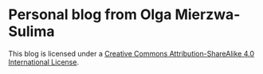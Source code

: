 # Personal blog from Olga Mierzwa-Sulima

This blog is licensed under a <a rel="license" href="http://creativecommons.org/licenses/by-sa/4.0/">Creative Commons Attribution-ShareAlike 4.0 International License</a>.